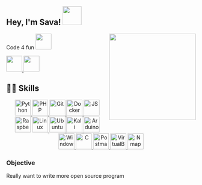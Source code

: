 <h2> Hey, I'm Sava!
  <img src="https://media1.giphy.com/media/Lm2hujbNpM7fi/giphy.gif?cid=790b7611b325a6d592dd9cb30742fd2583c4001caff675c3&rid=giphy.gif" width="50px">
</h2>
<img align='right' src="https://media3.giphy.com/media/iIGT8Y1rOYhBpdHh1C/200.webp?cid=ecf05e47hx2zel2f8uroetj4wt9uo4oqj8a6nj1z4gr79sab&rid=200.webp" width="230">

<p>
  Code 4 fun
  <img src="https://media3.giphy.com/media/ZeRd3TAGDjYOcgwg0e/giphy.gif?cid=790b7611e922d2d36a747d3a12bd3909ef9b4844d862a3f0&rid=giphy.gif" height="42px">
  </br>

</p>

<a href="https://t.me/savaphrenia"> <img src="https://banner2.cleanpng.com/20180605/ef/kisspng-telegram-encapsulated-postscript-transfer-5b170605610126.3859681215282355253974.jpg" height="42"> </a>
<a href="mailto:savaphrenia@gmail.com?subject=ask from github"> <img src="https://www.citypng.com/public/uploads/preview/-11597283055r5ynokf2kb.png" height="42px"> </a>


<h2>👩‍💻 Skills</h2>

<p align="center">
  <a href="https://www.python.org/"> <img src="https://mpng.subpng.com/20180811/pul/kisspng-python-general-purpose-programming-language-comput-python-programming-language-symphony-solution-5b6ee0c863a5a1.6306397415339931604082.jpg" height="42px" width="42px" alt="Python "> </a>
  <a href="https://www.php.net/"> <img src="https://banner2.cleanpng.com/20180926/pe/kisspng-logo-php-image-mysql-computer-icons-php-development-symphony-solutions-5bac1a8ccb7611.9443934315380056448334.jpg" height="42px" width="42px" alt="PHP "> </a>
  <a href="https://git-scm.com/"> <img src="https://git-scm.com/images/logos/downloads/Git-Icon-1788C.png" height="42px" width="42px" alt="Git "> </a>
  <a href="https://www.docker.com/"> <img src="https://icon2.cleanpng.com/20180527/aye/kisspng-docker-github-node-js-mongodb-computer-software-5b0a34af260146.0636816215273955031557.jpg" height="42px" width="42px" alt="Docker "> </a>
  <a href="https://www.javascript.com/"> <img src="https://mpng.subpng.com/20190627/ttx/kisspng-javascript-computer-icons-scalable-vector-graphics-list-of-javascript-enhancements-fandom-developers-5d145895b06253.7824611015616144857225.jpg" height="42px" width="42px" alt="JS "> </a>
  <a href="https://www.raspberrypi.org/"> <img src="https://w1.pngwing.com/pngs/645/409/png-transparent-arduino-logo-raspberry-pi-sugar-raspbian-computer-food-line-circle.png" height="42px" width="42px" alt="Raspberry "></a>
  <a href="https://www.linux.com/"> <img src="https://w7.pngwing.com/pngs/351/186/png-transparent-linux-tux-linux-logo-silhouette-bird.png" height="42px" width="42px" alt="Linux"> </a>
  <a href="https://ubuntu.com/"> <img src="https://w7.pngwing.com/pngs/829/771/png-transparent-ubuntu-logo-linux-operating-systems-linux-text-orange-logo.png" height="42px" width="42px" alt="Ubuntu "> </a>
  <a href="https://www.kali.org/"> <img src="https://listimg.pinclipart.com/picdir/s/107-1077742_kali-linux-kali-linux-logo-png-clipart.png" height="42px" width="42px" alt="Kali "> </a>
  <a href="https://www.arduino.cc/"> <img src="https://w7.pngwing.com/pngs/676/338/png-transparent-arduino-computer-software-library-electronics-computer-electronics-baby-computer-thumbnail.png" height="42px" width="42px" alt="Arduino "> </a>
  <a href="https://www.microsoft.com/pt-br/windows/"> <img src="https://img2.freepng.ru/20180330/dpw/kisspng-windows-10-logo-computer-software-windows-logos-5abe371e9d6967.7728458015224153906448.jpg" height="42px" width="42px" alt="Windows "> </a>
  <a href="https://www.learn-c.org/"> <img src="https://e7.pngegg.com/pngimages/724/306/png-clipart-c-c.png" height="42px" width="42px" alt="C "> </a>
  <a href="https://www.postman.com/"> <img src="https://image.pngaaa.com/42/95042-middle.png" height="42px" width="42px" alt="Postman "> </a>
  <a href="https://www.virtualbox.org/"> <img src="https://w7.pngwing.com/pngs/997/157/png-transparent-virtualbox-computer-icons-virtual-machine-operating-systems-virtualization-boxing-logo-sports-linux.png" height="42px" width="42px" alt="VirtualBox "> </a>
  <a href="https://nmap.org/"> <img src="https://www.pinclipart.com/picdir/middle/453-4538905_environment-clipart-similarity-nmap-logo-png-download.png" height="42px" width="42px" alt="Nmap "> </a>
</p>

<h3>Objective</h3>

<p>
Really want to write more open source program
</p>

